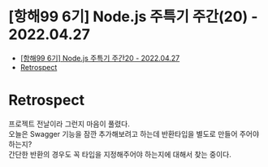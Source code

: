 # [항해99 6기] Node.js 주특기 주간(20) - 2022.04.27

<!-- TOC -->

- [[항해99 6기] Node.js 주특기 주간20 - 2022.04.27](#%ED%95%AD%ED%95%B499-6%EA%B8%B0-nodejs-%EC%A3%BC%ED%8A%B9%EA%B8%B0-%EC%A3%BC%EA%B0%8420---20220427)
- [Retrospect](#retrospect)

<!-- /TOC -->

# Retrospect
프로젝트 전날이라 그런지 마음이 풀렸다.  
오늘은 Swagger 기능을 잠깐 추가해보려고 하는데 반환타입을 별도로 만들어 주어야 하는지?  
간단한 반환의 경우도 꼭 타입을 지정해주어야 하는지에 대해서 찾는 중이다.